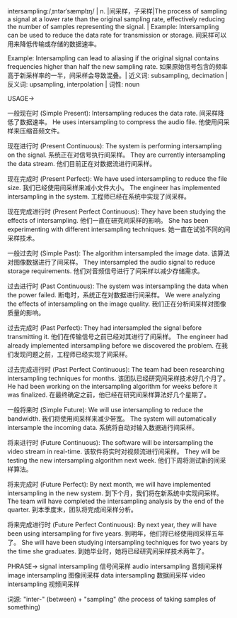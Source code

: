 intersampling:/ˌɪntərˈsæmplɪŋ/ | n. |间采样，子采样|The process of sampling a signal at a lower rate than the original sampling rate, effectively reducing the number of samples representing the signal. | Example: Intersampling can be used to reduce the data rate for transmission or storage. 间采样可以用来降低传输或存储的数据速率。

Example:  Intersampling can lead to aliasing if the original signal contains frequencies higher than half the new sampling rate. 如果原始信号包含的频率高于新采样率的一半，间采样会导致混叠。| 近义词: subsampling, decimation | 反义词: upsampling, interpolation | 词性: noun


USAGE->

一般现在时 (Simple Present):
Intersampling reduces the data rate. 间采样降低了数据速率。
He uses intersampling to compress the audio file. 他使用间采样来压缩音频文件。

现在进行时 (Present Continuous):
The system is performing intersampling on the signal. 系统正在对信号执行间采样。
They are currently intersampling the data stream. 他们目前正在对数据流进行间采样。

现在完成时 (Present Perfect):
We have used intersampling to reduce the file size. 我们已经使用间采样来减小文件大小。
The engineer has implemented intersampling in the system. 工程师已经在系统中实现了间采样。

现在完成进行时 (Present Perfect Continuous):
They have been studying the effects of intersampling. 他们一直在研究间采样的影响。
She has been experimenting with different intersampling techniques. 她一直在试验不同的间采样技术。

一般过去时 (Simple Past):
The algorithm intersampled the image data.  该算法对图像数据进行了间采样。
They intersampled the audio signal to reduce storage requirements. 他们对音频信号进行了间采样以减少存储需求。

过去进行时 (Past Continuous):
The system was intersampling the data when the power failed.  断电时，系统正在对数据进行间采样。
We were analyzing the effects of intersampling on the image quality. 我们正在分析间采样对图像质量的影响。

过去完成时 (Past Perfect):
They had intersampled the signal before transmitting it. 他们在传输信号之前已经对其进行了间采样。
The engineer had already implemented intersampling before we discovered the problem. 在我们发现问题之前，工程师已经实现了间采样。

过去完成进行时 (Past Perfect Continuous):
The team had been researching intersampling techniques for months. 该团队已经研究间采样技术好几个月了。
He had been working on the intersampling algorithm for weeks before it was finalized. 在最终确定之前，他已经在研究间采样算法好几个星期了。


一般将来时 (Simple Future):
We will use intersampling to reduce the bandwidth. 我们将使用间采样来减少带宽。
The system will automatically intersample the incoming data. 系统将自动对输入数据进行间采样。

将来进行时 (Future Continuous):
The software will be intersampling the video stream in real-time. 该软件将实时对视频流进行间采样。
They will be testing the new intersampling algorithm next week.  他们下周将测试新的间采样算法。

将来完成时 (Future Perfect):
By next month, we will have implemented intersampling in the new system. 到下个月，我们将在新系统中实现间采样。
The team will have completed the intersampling analysis by the end of the quarter. 到本季度末，团队将完成间采样分析。

将来完成进行时 (Future Perfect Continuous):
By next year, they will have been using intersampling for five years. 到明年，他们将已经使用间采样五年了。
She will have been studying intersampling techniques for two years by the time she graduates. 到她毕业时，她将已经研究间采样技术两年了。



PHRASE->
signal intersampling 信号间采样
audio intersampling 音频间采样
image intersampling 图像间采样
data intersampling 数据间采样
video intersampling 视频间采样


词源:  "inter-" (between) + "sampling" (the process of taking samples of something)
